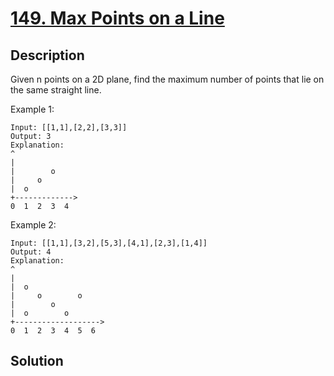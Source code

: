 # [149. Max Points on a Line](https://leetcode.com/problems/max-points-on-a-line)

## Description

Given n points on a 2D plane, find the maximum number of points that lie on the same straight line.

Example 1:

```
Input: [[1,1],[2,2],[3,3]]
Output: 3
Explanation:
^
|
|        o
|     o
|  o  
+------------->
0  1  2  3  4
```

Example 2:

```
Input: [[1,1],[3,2],[5,3],[4,1],[2,3],[1,4]]
Output: 4
Explanation:
^
|
|  o
|     o        o
|        o
|  o        o
+------------------->
0  1  2  3  4  5  6
```

## Solution

